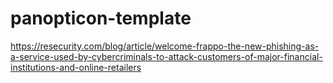 # panopticon-template

https://resecurity.com/blog/article/welcome-frappo-the-new-phishing-as-a-service-used-by-cybercriminals-to-attack-customers-of-major-financial-institutions-and-online-retailers
